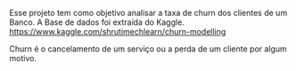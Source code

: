 
Esse projeto tem como objetivo analisar a taxa de churn dos clientes de um Banco. A Base de dados foi extraída do Kaggle.
https://www.kaggle.com/shrutimechlearn/churn-modelling

Churn é o cancelamento de um serviço ou a perda de um cliente por algum motivo.
